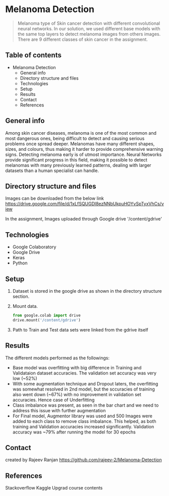# Melanoma Detection

> Melanoma type of Skin cancer detection with different convolutional neural networks. In our solution, we used different base models with the same top layers to detect melanoma images from others images. There are 9 different classes of skin cancer in the assignment.

## Table of contents

* Melanoma Detection
   * General info
   * Directory structure and files
   * Technologies
   * Setup
   * Results
   * Contact
   * References

## General info

Among skin cancer diseases, melanoma is one of the most common and most dangerous ones, being difficult to detect and causing serious problems once spread deeper. Melanomas have many different shapes, sizes, and colours, thus making it harder to provide comprehensive warning signs. Detecting melanoma early is of utmost importance. Neural Networks provide significant progress in this field, making it possible to detect melanomas with many previously learned patterns, dealing with larger datasets than a human specialist can handle.



## Directory structure and files

Images can be downloaded from the below link
https://drive.google.com/file/d/1xLfSQUGDl8ezNNbUkpuHOYvSpTyxVhCs/view

In the assignment, Images uploaded through Google drive
'/content/gdrive'



## Technologies

- Google Colaboratory
- Google Drive
- Keras
- Python



## Setup

1. Dataset is stored in the google drive as shown in the directory structure section.

2. Mount data.

   ```python
   from google.colab import drive
   drive.mount('/content/gdrive')
   ```

3. Path to Train and Test data sets were linked from the gdrive itself
   

## Results
The different models performed as the followings:
* Base model was overfitting with big difference in Training and Validataion dataset accuracies. The validation set accuracy was very low (~52%)
* With some augmentation technique and Dropout laters, the overfitting was somewhat resolved in 2nd model, but the sccuracies of training also went down (~67%) with no improvement in validation set accuracies. Hence case of Underfitting
* Class imbalance was present, as seen in the bar chart and we need to address this issue with further augmentation
* For Final model, Augmentor library was used and 500 Images were added to each class to remove class imbalance. This helped, as both training and Validation accuracies increased significantly. Validation accuracy was ~79% after running the model for 30 epochs


## Contact

created by Rajeev Ranjan
https://github.com/rajeev-2/Melanoma-Detection


## References

Stackoverflow
Kaggle
Upgrad course contents
